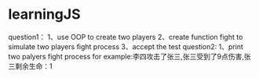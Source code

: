 # learningJS
question1：
  1、use OOP to create two players
  2、create function fight to simulate two players fight process
  3、accept the test
question2:
  1、print two palyers fight process 
      for example:李四攻击了张三,张三受到了9点伤害,张三剩余生命：1
